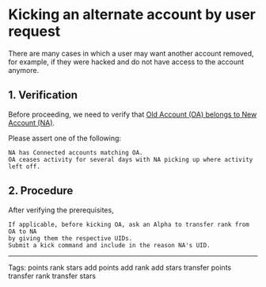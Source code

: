 # Kicking an alternate account by user request

There are many cases in which a user may want another account removed, for example, if they were hacked and do not have access to the account anymore.

## 1\. Verification

Before proceeding, we need to verify that [Old Account (OA) belongs to New Account (NA)][verify].

Please assert one of the following:

```
NA has Connected accounts matching OA.
OA ceases activity for several days with NA picking up where activity left off.
```

## 2\. Procedure

After verifying the prerequisites,

```
If applicable, before kicking OA, ask an Alpha to transfer rank from OA to NA
by giving them the respective UIDs.
Submit a kick command and include in the reason NA's UID.
```

--------------------------------------------------------------------------------

Tags: points rank stars add points add rank add stars transfer points transfer rank transfer stars

[verify]: /../../Other/Verifying%20a%20User's%20New%20Account.md
